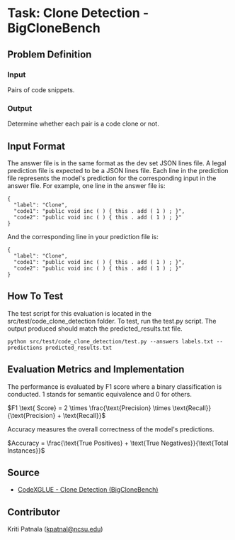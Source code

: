 # Task: Clone Detection - BigCloneBench

## Problem Definition

### Input

Pairs of code snippets.

### Output

Determine whether each pair is a code clone or not.

## Input Format

The answer file is in the same format as the dev set JSON lines file. A legal prediction file is expected to be a JSON lines file. Each line in the prediction file represents the model's prediction for the corresponding input in the answer file. For example, one line in the answer file is:
```
{
  "label": "Clone",
  "code1": "public void inc ( ) { this . add ( 1 ) ; }",
  "code2": "public void inc ( ) { this . add ( 1 ) ; }"
}
```

And the corresponding line in your prediction file is:
```
{
  "label": "Clone",
  "code1": "public void inc ( ) { this . add ( 1 ) ; }",
  "code2": "public void inc ( ) { this . add ( 1 ) ; }"
}
```

## How To Test
The test script for this evaluation is located in the src/test/code_clone_detection folder. To test, run the test.py script. The output produced should match the predicted_results.txt file.

```
python src/test/code_clone_detection/test.py --answers labels.txt --predictions predicted_results.txt
```

## Evaluation Metrics and Implementation
The performance is evaluated by F1 score where a binary classification is conducted. 1 stands for semantic equivalence and 0 for others.

$F1 \text{ Score} = 2 \times \frac{\text{Precision} \times \text{Recall}}{\text{Precision} + \text{Recall}}$

Accuracy measures the overall correctness of the model's predictions.

$Accuracy = \frac{\text{True Positives} + \text{True Negatives}}{\text{Total Instances}}$

## Source

- [CodeXGLUE - Clone Detection (BigCloneBench)](https://github.com/microsoft/CodeXGLUE/tree/main/Code-Code/Clone-detection-BigCloneBench/evaluator)

## Contributor

Kriti Patnala (kpatnal@ncsu.edu)
